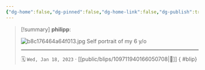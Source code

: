 ```yaml
---
{"dg-home":false,"dg-pinned":false,"dg-home-link":false,"dg-publish":true,"tags":["dgblip"],"disabled rules":["yaml-title","yaml-title-alias","file-name-heading"],"title":"philipp on mastodon @ 2023-01-18","created-date":"2023-01-18T19:49:12","id":109711940166050700,"updated-date":"2025-05-02T08:50:43","dg-path":"blips/109711940166050708.md","permalink":"/blips/109711940166050708/","dgPassFrontmatter":true}
---
```


> [!summary] **philipp**:
>
> ![b8c176464a64f013.jpg](/img/user/attachments/b8c176464a64f013.jpg)
> Self portrait of my 6 y/o
> - - -
>
> 🗓️ `Wed, Jan 18, 2023` · [[public/blips/109711940166050708\|🔗]]
{ #blip}

